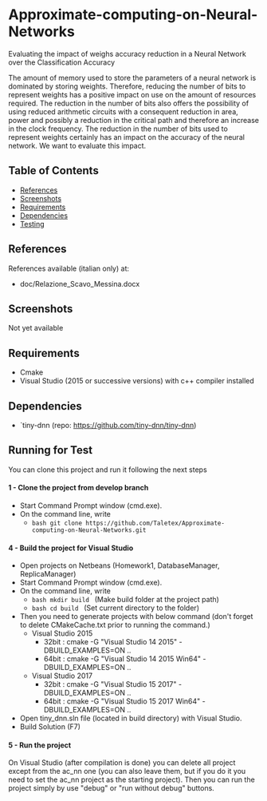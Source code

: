 # Approximate-computing-on-Neural-Networks
Evaluating the impact of weighs accuracy reduction in a Neural Network over the Classification Accuracy

The amount of memory used to store the parameters of a neural network is dominated by storing weights. Therefore, reducing the number of bits to represent weights has a positive impact on use on the amount of resources required. The reduction in the number of bits also offers the possibility of using reduced arithmetic circuits with a consequent reduction in area, power and possibly a reduction in the critical path and therefore an increase in the clock frequency. The reduction in the number of bits used to represent weights certainly has an impact on the accuracy of the neural network. We want to evaluate this impact.

## Table of Contents

- [References](#references)
- [Screenshots](#screenshots)
- [Requirements](#requirements)
- [Dependencies](#dependencies)
- [Testing](#running-for-test)



## References

References available (italian only) at:
- doc/Relazione_Scavo_Messina.docx



## Screenshots

Not yet available


## Requirements

- Cmake
- Visual Studio (2015 or successive versions) with c++ compiler installed


## Dependencies

- `tiny-dnn (repo: https://github.com/tiny-dnn/tiny-dnn)


## Running for Test
You can clone this project and run it following the next steps

#### 1 - Clone the project from develop branch
- Start Command Prompt window (cmd.exe).
- On the command line, write
  - ```bash git clone https://github.com/Taletex/Approximate-computing-on-Neural-Networks.git ```

#### 4 - Build the project for Visual Studio
- Open projects on Netbeans (Homework1, DatabaseManager, ReplicaManager)
- Start Command Prompt window (cmd.exe). 
- On the command line, write
  - ```bash mkdir build ``` (Make build folder at the project path)
  - ```bash cd build ``` (Set current directory to the folder)
- Then you need to generate projects with below command (don't forget to delete CMakeCache.txt prior to running the command.)
  - Visual Studio 2015
    - 32bit : cmake -G "Visual Studio 14 2015" -DBUILD_EXAMPLES=ON ..
    - 64bit : cmake -G "Visual Studio 14 2015 Win64" -DBUILD_EXAMPLES=ON ..
  - Visual Studio 2017
    - 32bit : cmake -G "Visual Studio 15 2017" -DBUILD_EXAMPLES=ON ..
    - 64bit : cmake -G "Visual Studio 15 2017 Win64" -DBUILD_EXAMPLES=ON ..
- Open tiny_dnn.sln file (located in build directory) with Visual Studio.
- Build Solution (F7)


#### 5 - Run the project
On Visual Studio (after compilation is done) you can delete all project except from the ac_nn one (you can also leave them, but if you do it you need to set the ac_nn project as the starting project). Then you can run the project simply by use "debug" or "run without debug" buttons.

